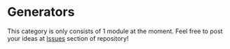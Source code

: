 # Generators

This category is only consists of 1 module at the moment. Feel free to post your ideas at [Issues](https://github.com/zezic/Kokopelli/issues) section of repository!
